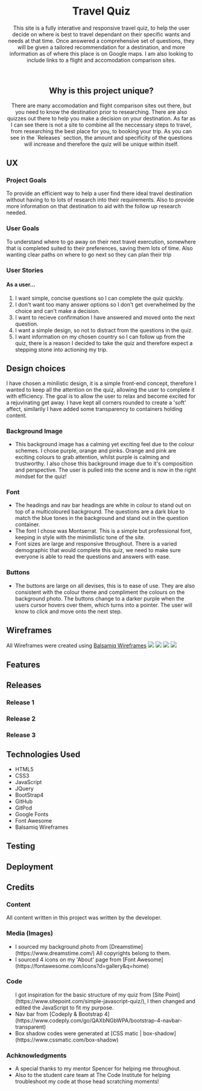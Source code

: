 <div align="center">

# Travel Quiz</h1>

<p>This site is a fully interative and responsive travel quiz, to help the user
decide on where is best to travel dependant on their specific wants and needs 
at that time. Once answered a comprehensive set of questions, they will be given 
a tailored recommendation for a destination, and more information as of where this place is
on Google maps. I am also looking to include links to a flight and accomodation
comparison sites.</p>

<br>

## Why is this project unique?
<p>There are many accomodation and flight comparison sites out there, but you need to know
the destination prior to researching. There are also quizzes out there to help you make a 
decision on your destination. As far as I can see there is not a site to combine all the 
neccessary steps to travel, from researching the best place for you, to booking your trip.
As you can see in the `Releases` section, the amount and specificity of the questions will 
increase and therefore the quiz will be unique within itself.</p>

</div>

## UX

### Project Goals
<p>To provide an efficient way to help a user find there ideal travel destination
without having to to lots of research into their requirements. Also to provide
more information on that destination to aid with the follow up research needed.</p>

### User Goals
<p>To understand where to go away on their next travel exercution, somewhere that is
completed suited to their preferences, saving them lots of time. Also wanting clear paths
on where to go next so they can plan their trip</p>

### User Stories</h3>
#### As a user...</h4>
<ol>
<li>I want simple, concise questions so I can complete the quiz quickly.</li>
<li>I don't want too many answer options so I don't get overwhelmed by the choice and can't make a decision.</li>
<li>I want to recieve confirmation I have answered and moved onto the next question.</li>
<li>I want a simple design, so not to distract from the questions in the quiz.</li>
<li>I want information on my chosen country so I can follow up from the quiz, there is a reason I decided to take the 
quiz and therefore expect a stepping stone into actioning my trip.</li>
</ol>

## Design choices
<p>I have chosen a minilistic design, it is a simple front-end concept, therefore I wanted to keep all the attention on the quiz, 
allowing the user to complete it with efficiency. The goal is to allow the user to relax and become excited for a rejuvinating get away. 
I have kept all corners rounded to create a 'soft' affect, similarily I have added some transparency to containers holding content.
</p>

### Background Image
<ul><li>This background image has a calming yet exciting feel due to the colour schemes. I chose purple, orange and pinks. 
Orange and pink are exciting colours to grab attention, whilst purple is calming and trustworthy. I also chose this background image
due to it's composition and perspective. The user is pulled into the scene and is now in the right mindset for the quiz!</li></ul>

### Font
<ul><li>The headings and nav bar headings are white in colour to stand out on top of a multicoloured background. 
The questions are a dark blue to match the blue tones in the background and stand out in the question container.</li>
<li>The font I chose was Montserrat. This is a simple but professional font, keeping in style with the minimilistic tone of the site.</li>
<li>Font sizes are large and responsive throughout. There is a varied demographic that would complete this quiz, we need to make sure
everyone is able to read the questions and answers with ease.
</li>
</ul>

### Buttons
<ul><li>The buttons are large on all devises, this is to ease of use. They are also consistent with the colour theme and compliment
the colours on the background photo. The buttons change to a darker purple when the users cursor hovers over them, which turns into a pointer.
The user will know to click and move onto the next step.</li></ul>

## Wireframes
All Wireframes were created using [Balsamiq Wireframes](https://balsamiq.com/)
![](https://ibb.co/JrNCL0k)
![](https://ibb.co/pytVDzd)
![](https://ibb.co/6FbJMbY)
![](https://ibb.co/v1zQkTX)

## Features</h2>

## Releases
### Release 1
### Release 2
### Release 3

## Technologies Used
<ul>
<li>HTML5</li>
<li>CSS3</li>
<li>JavaScript</li>
<li>JQuery</li>
<li>BootStrap4</li>
<li>GitHub</li>
<li>GitPod</li>
<li>Google Fonts</li>
<li>Font Awesome</li>
<li>Balsamiq Wireframes</li>
</ul>

<h2>Testing</h2>

<h2>Deployment</h2>

<h2>Credits</h2>

<h3>Content</h3>
<p>All content written in this project was written by the developer.</p>

<h3>Media (Images)</h3>
<ul><li>I sourced my background photo from [Dreamstime](https://www.dreamstime.com/) All copyrights belong to them.</li>
<li>I sourced 4 icons on my 'About' page from [Font Awesome](https://fontawesome.com/icons?d=gallery&q=home)</li>
</ul>

<h3>Code</h3>
<ul>
I got inspiration for the basic structure of my quiz from [Site Point](https://www.sitepoint.com/simple-javascript-quiz/), I then changed
and edited the JavaScript to fit my purpose.
<li>Nav bar from [Codeply & Bootstrap 4](https://www.codeply.com/go/QAXbNGbWPA/bootstrap-4-navbar-transparent) </li>
<li>Box shadow codes were generated at [CSS matic | box-shadow](https://www.cssmatic.com/box-shadow)</li>
</ul>

<h3>Achknowledgments</h3>
<ul>
<li>A special thanks to my mentor Spencer for helping me throughout.</li>
<li>Also to the student care team at The Code Institute for helping troubleshoot my code at those head scratching
moments!</li>
</ul>